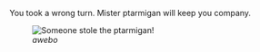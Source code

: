 You took a wrong turn. Mister ptarmigan will keep you company.

<figure>
    <img src="assets/img/awebo.gif" alt='Someone stole the ptarmigan!' />
    <figcaption class="figure-caption text-center"><i>awebo</i></figcaption>
</figure>